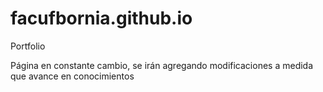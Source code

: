 # facufbornia.github.io
Portfolio

Página en constante cambio, se irán agregando modificaciones a medida que avance en conocimientos 
